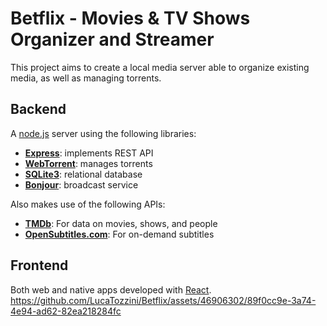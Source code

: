 # Betflix - Movies & TV Shows Organizer and Streamer

This project aims to create a local media server able to organize existing media, as well as managing torrents.

## Backend
A [node.js](https://nodejs.org/en/about) server using the following libraries:
- **[Express](https://expressjs.com/)**: implements REST API
- **[WebTorrent](https://webtorrent.io/)**: manages torrents
- **[SQLite3](https://www.npmjs.com/package/sqlite3)**: relational database
- **[Bonjour](https://www.npmjs.com/package/bonjour)**: broadcast service

Also makes use of the following APIs:
- **[TMDb](https://www.themoviedb.org/)**: For data on movies, shows, and people
- **[OpenSubtitles.com](https://www.opensubtitles.com/en)**: For on-demand subtitles

## Frontend
Both web and native apps developed with [React](https://react.dev/).
https://github.com/LucaTozzini/Betflix/assets/46906302/89f0cc9e-3a74-4e94-ad62-82ea218284fc


